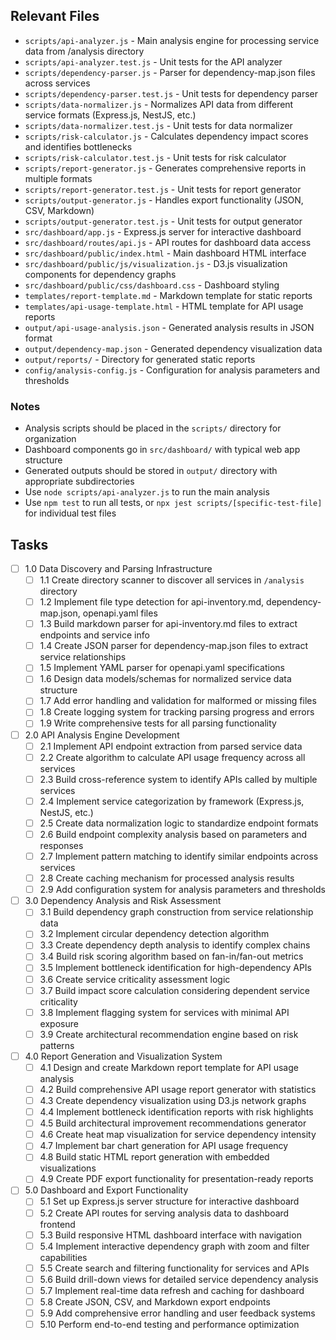 ## Relevant Files

- `scripts/api-analyzer.js` - Main analysis engine for processing service data from /analysis directory
- `scripts/api-analyzer.test.js` - Unit tests for the API analyzer
- `scripts/dependency-parser.js` - Parser for dependency-map.json files across services
- `scripts/dependency-parser.test.js` - Unit tests for dependency parser
- `scripts/data-normalizer.js` - Normalizes API data from different service formats (Express.js, NestJS, etc.)
- `scripts/data-normalizer.test.js` - Unit tests for data normalizer
- `scripts/risk-calculator.js` - Calculates dependency impact scores and identifies bottlenecks
- `scripts/risk-calculator.test.js` - Unit tests for risk calculator
- `scripts/report-generator.js` - Generates comprehensive reports in multiple formats
- `scripts/report-generator.test.js` - Unit tests for report generator
- `scripts/output-generator.js` - Handles export functionality (JSON, CSV, Markdown)
- `scripts/output-generator.test.js` - Unit tests for output generator
- `src/dashboard/app.js` - Express.js server for interactive dashboard
- `src/dashboard/routes/api.js` - API routes for dashboard data access
- `src/dashboard/public/index.html` - Main dashboard HTML interface
- `src/dashboard/public/js/visualization.js` - D3.js visualization components for dependency graphs
- `src/dashboard/public/css/dashboard.css` - Dashboard styling
- `templates/report-template.md` - Markdown template for static reports
- `templates/api-usage-template.html` - HTML template for API usage reports
- `output/api-usage-analysis.json` - Generated analysis results in JSON format
- `output/dependency-map.json` - Generated dependency visualization data
- `output/reports/` - Directory for generated static reports
- `config/analysis-config.js` - Configuration for analysis parameters and thresholds

### Notes

- Analysis scripts should be placed in the `scripts/` directory for organization
- Dashboard components go in `src/dashboard/` with typical web app structure
- Generated outputs should be stored in `output/` directory with appropriate subdirectories
- Use `node scripts/api-analyzer.js` to run the main analysis
- Use `npm test` to run all tests, or `npx jest scripts/[specific-test-file]` for individual test files

## Tasks

- [ ] 1.0 Data Discovery and Parsing Infrastructure
  - [ ] 1.1 Create directory scanner to discover all services in `/analysis` directory
  - [ ] 1.2 Implement file type detection for api-inventory.md, dependency-map.json, openapi.yaml files
  - [ ] 1.3 Build markdown parser for api-inventory.md files to extract endpoints and service info
  - [ ] 1.4 Create JSON parser for dependency-map.json files to extract service relationships
  - [ ] 1.5 Implement YAML parser for openapi.yaml specifications
  - [ ] 1.6 Design data models/schemas for normalized service data structure
  - [ ] 1.7 Add error handling and validation for malformed or missing files
  - [ ] 1.8 Create logging system for tracking parsing progress and errors
  - [ ] 1.9 Write comprehensive tests for all parsing functionality

- [ ] 2.0 API Analysis Engine Development
  - [ ] 2.1 Implement API endpoint extraction from parsed service data
  - [ ] 2.2 Create algorithm to calculate API usage frequency across all services
  - [ ] 2.3 Build cross-reference system to identify APIs called by multiple services
  - [ ] 2.4 Implement service categorization by framework (Express.js, NestJS, etc.)
  - [ ] 2.5 Create data normalization logic to standardize endpoint formats
  - [ ] 2.6 Build endpoint complexity analysis based on parameters and responses
  - [ ] 2.7 Implement pattern matching to identify similar endpoints across services
  - [ ] 2.8 Create caching mechanism for processed analysis results
  - [ ] 2.9 Add configuration system for analysis parameters and thresholds

- [ ] 3.0 Dependency Analysis and Risk Assessment
  - [ ] 3.1 Build dependency graph construction from service relationship data
  - [ ] 3.2 Implement circular dependency detection algorithm
  - [ ] 3.3 Create dependency depth analysis to identify complex chains
  - [ ] 3.4 Build risk scoring algorithm based on fan-in/fan-out metrics
  - [ ] 3.5 Implement bottleneck identification for high-dependency APIs
  - [ ] 3.6 Create service criticality assessment logic
  - [ ] 3.7 Build impact score calculation considering dependent service criticality
  - [ ] 3.8 Implement flagging system for services with minimal API exposure
  - [ ] 3.9 Create architectural recommendation engine based on risk patterns

- [ ] 4.0 Report Generation and Visualization System
  - [ ] 4.1 Design and create Markdown report template for API usage analysis
  - [ ] 4.2 Build comprehensive API usage report generator with statistics
  - [ ] 4.3 Create dependency visualization using D3.js network graphs
  - [ ] 4.4 Implement bottleneck identification reports with risk highlights
  - [ ] 4.5 Build architectural improvement recommendations generator
  - [ ] 4.6 Create heat map visualization for service dependency intensity
  - [ ] 4.7 Implement bar chart generation for API usage frequency
  - [ ] 4.8 Build static HTML report generation with embedded visualizations
  - [ ] 4.9 Create PDF export functionality for presentation-ready reports

- [ ] 5.0 Dashboard and Export Functionality
  - [ ] 5.1 Set up Express.js server structure for interactive dashboard
  - [ ] 5.2 Create API routes for serving analysis data to dashboard frontend
  - [ ] 5.3 Build responsive HTML dashboard interface with navigation
  - [ ] 5.4 Implement interactive dependency graph with zoom and filter capabilities
  - [ ] 5.5 Create search and filtering functionality for services and APIs
  - [ ] 5.6 Build drill-down views for detailed service dependency analysis
  - [ ] 5.7 Implement real-time data refresh and caching for dashboard
  - [ ] 5.8 Create JSON, CSV, and Markdown export endpoints
  - [ ] 5.9 Add comprehensive error handling and user feedback systems
  - [ ] 5.10 Perform end-to-end testing and performance optimization 